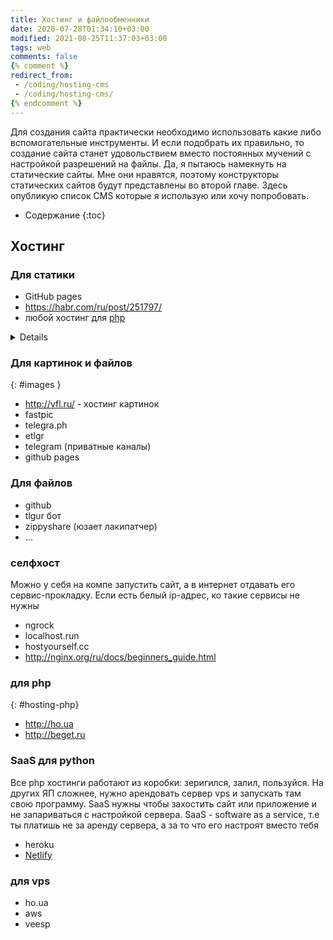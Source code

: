 ```yaml
---
title: Хостинг и файлообменники
date: 2020-07-28T01:34:10+03:00
modified: 2021-08-25T11:37:03+03:00
tags: web
comments: false
{% comment %}
redirect_from:
 - /coding/hosting-cms
 - /coding/hosting-cms/
{% endcomment %}
---
```


Для создания сайта практически необходимо использовать какие либо вспомогательные инструменты. И если подобрать их правильно, то создание сайта станет удовольствием вместо постоянных мучений с настройкой разрешений на файлы. Да, я пытаюсь намекнуть на статические сайты. Мне они нравятся, поэтому конструкторы статических сайтов будут представлены во второй главе. Здесь опубликую список CMS которые я использую или хочу попробовать.   

* Содержание
{:toc}


## Хостинг

### Для статики
- GitHub pages
- <https://habr.com/ru/post/251797/>
- любой хостинг для [php](#hosting-php)
<details markdown="1">
- GitLab
* Vercel
* neocites
</details>

### Для картинок и файлов
{: #images }

* <http://vfl.ru/> - хостинг картинок
* fastpic
* telegra.ph
* etlgr
* telegram (приватные каналы)
* github pages

### Для файлов
- github
- tlgur бот
- zippyshare (юзает лакипатчер)
- ...

### селфхост
Можно у себя на компе запустить сайт, а в интернет отдавать его сервис-прокладку. Если есть белый ip-адрес, ко такие сервисы не нужны
- ngrock
- localhost.run
- hostyourself.cc
- <http://nginx.org/ru/docs/beginners_guide.html>
 
### для php 
{: #hosting-php}
- <http://ho.ua>
- <http://beget.ru>

### SaaS для python
Все php хостинги работают из коробки: зеригился, залил, пользуйся. На других ЯП сложнее, нужно арендовать сервер vps и запускать там свою программу. SaaS нужны чтобы захостить сайт или приложение и не запариваться с настройкой сервера. SaaS - software as a service, т.е ты платишь не за аренду сервера, а за то что его настроят вместо тебя
- heroku
- [Netlify](https://www.netlify.com/)

### для vps
- ho.ua
- aws
- veesp

